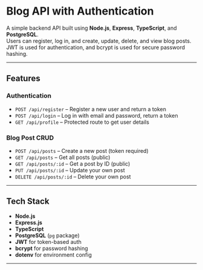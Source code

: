 # Blog API with Authentication

A simple backend API built using **Node.js**, **Express**, **TypeScript**, and **PostgreSQL**.  
Users can register, log in, and create, update, delete, and view blog posts.  
JWT is used for authentication, and bcrypt is used for secure password hashing.

---

##  Features

###  Authentication
- `POST /api/register` – Register a new user and return a token
- `POST /api/login` – Log in with email and password, return a token
- `GET /api/profile` – Protected route to get user details

###  Blog Post CRUD
- `POST /api/posts` – Create a new post (token required)
- `GET /api/posts` – Get all posts (public)
- `GET /api/posts/:id` – Get a post by ID (public)
- `PUT /api/posts/:id` – Update your own post
- `DELETE /api/posts/:id` – Delete your own post

---

## Tech Stack

- **Node.js**
- **Express.js**
- **TypeScript**
- **PostgreSQL** (`pg` package)
- **JWT** for token-based auth
- **bcrypt** for password hashing
- **dotenv** for environment config

---
